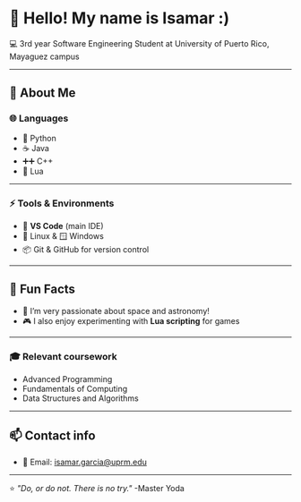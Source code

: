 # 👋 Hello! My name is Isamar :)

💻 3rd year Software Engineering Student at University of Puerto Rico, Mayaguez campus

---

## 🚀 About Me

### 🌐 Languages
- 🐍 Python  
- ☕ Java  
- ➕➕ C++  
- 🐉 Lua  
---

### ⚡ Tools & Environments
- 📝 **VS Code** (main IDE)  
- 🐧 Linux & 🪟 Windows  
- 📦 Git & GitHub for version control
---

## 🌟 Fun Facts
- 🔭 I’m very passionate about space and astronomy!
- 🎮 I also enjoy experimenting with **Lua scripting** for games
---

### 🎓 Relevant coursework
-  Advanced Programming
-  Fundamentals of Computing
-  Data Structures and Algorithms
---

## 📫 Contact info
- 📧 Email: isamar.garcia@uprm.edu
---

⭐️ *"Do, or do not. There is no try."* -Master Yoda

